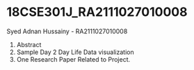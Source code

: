 # 18CSE301J_RA2111027010008
Syed Adnan Hussainy - RA2111027010008 

1. Abstract 
2. Sample Day 2 Day Life Data visualization
3. One Research Paper Related to Project.
   
